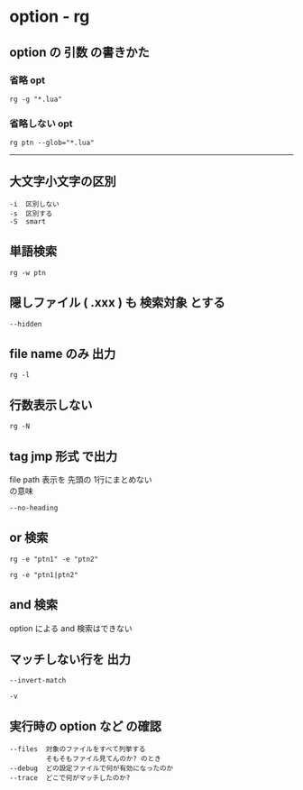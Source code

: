 
# option  -  rg


## option の 引数 の書きかた

### 省略 opt

```
rg -g "*.lua"
```

### 省略しない opt

```
rg ptn --glob="*.lua"
```


---

## 大文字小文字の区別

```
-i  区別しない
-s  区別する
-S  smart
```


## 単語検索

```
rg -w ptn
```


## 隠しファイル ( .xxx ) も 検索対象 とする

```
--hidden
```


## file name のみ 出力

```
rg -l
```


## 行数表示しない

```
rg -N
```


## tag jmp 形式 で出力

file path 表示を 先頭の 1行にまとめない  
の意味

```
--no-heading
```


## or 検索

```
rg -e "ptn1" -e "ptn2" 
```

```
rg -e "ptn1|ptn2" 
```


## and 検索

option による and 検索はできない


## マッチしない行を 出力

```
--invert-match
```

```
-v
```


## 実行時の option など の確認

```
--files  対象のファイルをすべて列挙する
         そもそもファイル見てんのか? のとき
--debug  どの設定ファイルで何が有効になったのか
--trace  どこで何がマッチしたのか?
```



